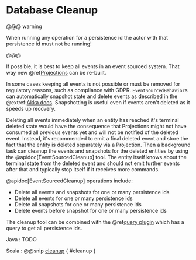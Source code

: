 # Database Cleanup

@@@ warning

When running any operation for a persistence id the actor with that persistence id must not be running!

@@@

If possible, it is best to keep all events in an event sourced system. That way new @ref[Projections](projection.md)
can be re-built.

In some cases keeping all events is not possible or must be removed for regulatory reasons, such as compliance with
GDPR. `EventSourcedBehavior`s can automatically snapshot state and delete events as described in the
@extref:[Akka docs](akka:typed/persistence-snapshot.html#snapshot-deletion). Snapshotting is useful even if events
aren't deleted as it speeds up recovery.

Deleting all events immediately when an entity has reached it's terminal deleted state would have the consequence that
Projections might not have consumed all previous events yet and will not be notified of the deleted event. Instead, it's
recommended to emit a final deleted event and store the fact that the entity is deleted separately via a Projection.
Then a background task can cleanup the events and snapshots for the deleted entities by using the
@apidoc[EventSourcedCleanup] tool. The entity itself knows about the terminal state from the deleted event and should
not emit further events after that and typically stop itself if it receives more commands.

@apidoc[EventSourcedCleanup] operations include:

* Delete all events and snapshots for one or many persistence ids
* Delete all events for one or many persistence ids
* Delete all snapshots for one or many persistence ids
* Delete events before snapshot for one or many persistence ids

The cleanup tool can be combined with the @ref[query plugin](./query.md) which has a query to get all persistence ids.

Java
: TODO

Scala
: @@snip [cleanup](/docs/src/test/scala/docs/home/cleanup/CleanupDocExample.scala) { #cleanup }


